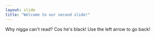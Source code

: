 ```yaml
---
layout: slide
title: "Welcome to our second slide!"
---
```

Why nigga can't read? Cos he's black!
Use the left arrow to go back!
